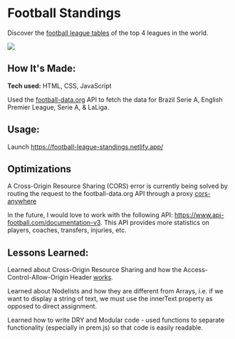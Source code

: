 # Football Standings

Discover the [football league tables](https://football-league-standings.netlify.app/) of the top 4 leagues in the world.

![](css/assets/demo.gif)

## How It's Made:

**Tech used:** HTML, CSS, JavaScript

Used the [football-data.org](https://www.football-data.org/) API to fetch the data for Brazil Serie A, English Premier League, Serie A, & LaLiga.

## Usage:

Launch https://football-league-standings.netlify.app/

## Optimizations

A Cross-Origin Resource Sharing (CORS) error is currently being solved by routing the request to the football-data.org API through a proxy [cors-anywhere](https://cors-anywhere.herokuapp.com/)

In the future, I would love to work with the following API: https://www.api-football.com/documentation-v3. This API provides more statistics on players, coaches, transfers, injuries, etc.

## Lessons Learned:

Learned about Cross-Origin Resource Sharing and how the Access-Control-Allow-Origin Header [works](https://medium.com/@dtkatz/3-ways-to-fix-the-cors-error-and-how-access-control-allow-origin-works-d97d55946d9).

Learned about Nodelists and how they are different from Arrays, i.e. if we want to display a string of text, we must use the innerText property as opposed to direct assignment.

Learned how to write DRY and Modular code - used functions to separate functionality (especially in prem.js) so that code is easily readable.
